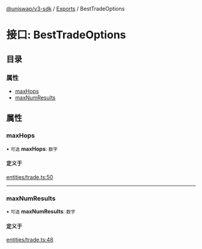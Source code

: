 [@uniswap/v3-sdk](../README.md) / [Exports](../modules.md) / BestTradeOptions

# 接口: BestTradeOptions

## 目录

### 属性

- [maxHops](BestTradeOptions.md#maxhops)
- [maxNumResults](BestTradeOptions.md#maxnumresults)

## 属性

### maxHops

• `可选` **maxHops**: `数字`

#### 定义于

[entities/trade.ts:50](https://github.com/Uniswap/v3-sdk/blob/08a7c05/src/entities/trade.ts#L50)

___

### maxNumResults

• `可选` **maxNumResults**: `数字`

#### 定义于

[entities/trade.ts:48](https://github.com/Uniswap/v3-sdk/blob/08a7c05/src/entities/trade.ts#L48)
